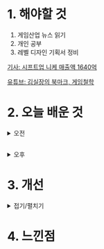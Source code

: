 
# 1. 해야할 것

1. 게임산업 뉴스 읽기 
2. 개인 공부  
3. 레벨 디자인 기획서 정비

[기사: 시프트업 니케 매출액 1640억](https://www.gamemeca.com/view.php?gid=1747374)

[유튜브: 김실장의 북마크, 게임철학](https://www.youtube.com/watch?v=-6CB_cX-rxo)

# 2. 오늘 배운 것

<details>
<summary>오전</summary>

■ 더불어민주당, 22대 총선 게임공약 발표 
더불어민주당(당대표 이재명)이 2일 '취향저격' 공약을 발표했습니다. 이재명 대표는 SNS를 통해 "인벤 등 게임 커뮤니티에서 제안한 게임관련 정책인 △게임중독 근거법 개정, 인디게임 공공플랫폼 활성화, 불공정한 게임 환경 개선을 추진한다"라고 밝혔습니다.

■ 게이밍 '촉수' 의자가 알아서 해드립니다 
매년 만우절 그냥 지나가는 법 없는 레이저가 이번에는 8개의 촉수로 플레이어를 완벽하게 만드는 게이밍 체어 레이저 크툴루(RAZER CTHULHU)를 공개했습니다. 기존의 게이밍 의자 뒤에 그레이트 원의 입의 촉수처럼 자유롭게 움직이는 8개의 로봇 팔이 달려 그 이름도 '레이저 크툴루(RAZER cthulhu입니다.

■ '패스 오브 엑자일', 신규 리그와 함께 21계단 상승
'패스 오브 엑자일'의 신규 리그 네크로폴리스가 지난 30일 정식 출시했습니다. 신규 리그를 출시할 때마다 엄청난 상승세를 보여준 '패스 오브 엑자일'답게 이번에도 큰 폭으로 순위가 상승한 모습입니다.

■ MSI 지포스와 라데온 구매하고 스팀 월렛 코드 받자!
엠에스아이코리아(대표 공번서)가 자사의 그래픽카드를 구매한 고객들에게 스팀 월렛 35,000원 코드를 증정하는 행사를 진행합니다. MSI 지포스 RTX™ 4080 SUPER 게이밍X 슬림 트라이프로져3는 슬림한 디자인이 특징이지만 여전히 강력한 성능과 기술을 자랑합니다.

■ 민트로켓의 신작은 VR 연애 시뮬? '도키도키 레아스' 
'데이브 더 다이버'의 개발사 민트로켓이 신작 프로젝트를 공개했습니다. 민트로켓은 4월 1일, 스팀 페이지를 통해 신작 VR 게임 '도키도키 레아스VR'을 발표하고 첫 번째 트레일러를 공개했습니다.

■ [이슈] 공정거래위원회, '라그나로크' 확률 이슈 들여다본다 
공정거래위원회가 그라비티의 '라그나로크 온라인' 확률 이슈 본격 조사에 나섰습니다. 앞서 그라비티는 '라그나로크 온라인'에 적용된 확률이 표시된 것과 실제가 다르다고 공지했습니다.

■ 빚 청산을 위한 모험&운영, '로얄 블루의 마법 의상실' 얼리액세스 출시
국내 1인 개발팀 깡토 스튜디오는 지난 1일, RPG 어드벤처 신작 '로얄 블루의 마법 의상실'을 스팀에 얼리액세스 출시했다고 밝혔습니다. '로얄 블루의 마법 의상실'은 사치에 빠져 빚더미에 앉은 거미 마녀 필로시아가 낡은 의상실을 운영하면서 빚을 청산하는 과정을 담아낸 RPG 어드벤처 게임입니다.

■ D-1, '별이되어라2: 베다의 기사들' 사전 다운로드 개시 
하이브IM(대표 정우용)은 1일, 자사가 서비스하고 플린트(대표 김영모)에서 개발한 신작 2D 액션 MORPG '별이되어라2: 베다의 기사들'의 사전 다운로드를 시작한다고 밝혔습니다. 또한, 최대 4명의 캐릭터로 파티를 구성해 기본 스테이지뿐만 아니라 '모험 모드', '악몽 던전', '봉인 감옥', '아레나' 등 다양한 전투 모드를 즐길 수 있으며, 게임의 몰입도를 높여주는 매혹적이고 신비로운 그래픽을 경험할 수 있습니다.

■ 만우절 거짓말 아님, '스파6 X 몬헌' 콜라보 발표
너도 나도 '만우절' 방패를 끼고 허황된 공약을 발표하는 4월 1일, 캡콤이 스트리트 파이터6에 추가될 새로운 콜라보 콘텐츠를 공개했습니다. 스트리트 파이터6에 새롭게 추가되는 콘텐츠는 '몬스터헌터' 시리즈의 20주년을 기념하는 아이템 세트입니다. 

■ 매출 1685억원 기록한 시프트업, 텐센트 지분은 40% 
시프트업(대표 김형태)의 지난해 매출이 전년 대비 155% 증가한 1,685억 원으로 집계됐습니다. 1일 시프트업 감사보고서에 따르면 회사의 매출은 전년 대비 155% 증가한 1,685억 원, 영업이익은 전년 대비 508% 증가한 1,110억 원입니다.

■ '임팩트-엄티-코어장전'의 팀 리퀴드, LCS 스프링 우승!
패자조 전승을 기록하며 결승에 오른 팀 리퀴드가 결국 우승이라는 마침표를 찍었습니다. 팀 리퀴드는 한국 시간으로 1일 라이엇 게임즈 아레나에서 열린 '2024 LCS 스프링' 결승전에서 플라이퀘스트를 3:1로 꺾고 챔피언에 등극했습니다.

■ 넥슨 NDC, 2024년에도 '비공개'로 진행
넥슨이 지난해에 이어 올해도 NDC 비공개 진행을 결정했습니다. 넥슨 측은 "올해 NDC는 넥슨 구성원 간 지식과 경험 공유에 더욱 집중하여 넥슨 내부로부터 상호 성장할 수 있는 환경을 구축하고자 한다"라며 "NDC를 기다려주신 많은 분에게 비공개 콘퍼런스 진행에 대한 너그러운 양해 부탁드린다"라고 밝혔습니다.
</details>

##

<details>
<summary>오후</summary>


</details>




# 3. 개선


<details>
<summary>접기/펼치기</summary>


</details>



# 4. 느낀점



